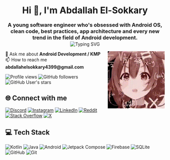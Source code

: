<h1 align="center">Hi 👋, I'm Abdallah El-Sokkary</h1>
<div align="center">
  <h3 style="display: inline-block; margin: 0; vertical-align: middle;">A young software engineer who's obsessed with Android OS, clean code, best practices, app architecture and every new trend in the field of Android development.</h3>
  <a  style="display: inline-block; vertical-align: middle;">
    <img src="https://readme-typing-svg.demolab.com?font=Mono&weight=200&size=28&duration=2000&pause=10000&color=3DDC84&center=true&width=435&lines=Android+Developer" alt="Typing SVG" />
  </a>
</div>


<p>
  <img src="confusing.gif" alt="Logo" width="180" align="right">
  💬 Ask me about <b>Android Development / KMP</b><br>
  📫 How to reach me <b>abdallahelsokkary4399@gmail.com</b>
</p>





![Profile views](https://komarev.com/ghpvc/?username=BERLINx03&style=flat-square&color=blue)
![GitHub followers](https://img.shields.io/github/followers/BERLINx03?label=Followers&style=flat-square)
![GitHub User's stars](https://img.shields.io/github/stars/BERLINx03?style=flat-square)

## 🌐 Connect with me
[![Discord](https://img.shields.io/badge/Discord-%237289DA.svg?logo=discord&logoColor=white)](https://discord.com/users/543104385098579999) [![Instagram](https://img.shields.io/badge/Instagram-%23E4405F.svg?logo=Instagram&logoColor=white)](https://instagram.com/berlinx03) [![LinkedIn](https://img.shields.io/badge/LinkedIn-%230077B5.svg?logo=linkedin&logoColor=white)](https://www.linkedin.com/in/abdallah-mahmoud-493766224/) [![Reddit](https://img.shields.io/badge/Reddit-%23FF4500.svg?logo=Reddit&logoColor=white)](https://reddit.com/user/BERLINx03) [![Stack Overflow](https://img.shields.io/badge/-Stackoverflow-FE7A16?logo=stack-overflow&logoColor=white)](https://stackoverflow.com/users/24171886) [![X](https://img.shields.io/badge/X-black.svg?logo=X&logoColor=white)](https://x.com/BERLINx03) 

## 💻 Tech Stack
![Kotlin](https://img.shields.io/badge/Kotlin-%237F52FF.svg?style=flat&logo=kotlin&logoColor=white)
![Java](https://img.shields.io/badge/Java-%23ED8B00.svg?style=flat&logo=openjdk&logoColor=white)
![Android](https://img.shields.io/badge/Android-3DDC84?style=flat&logo=android&logoColor=white)
![Jetpack Compose](https://img.shields.io/badge/Jetpack%20Compose-4285F4?style=flat&logo=jetpack-compose&logoColor=white)
![Firebase](https://img.shields.io/badge/firebase-a08021?style=flat&logo=firebase&logoColor=white)
![SQLite](https://img.shields.io/badge/sqlite-%2307405e.svg?style=flat&logo=sqlite&logoColor=white)
![GitHub](https://img.shields.io/badge/github-%23121011.svg?style=flat&logo=github&logoColor=white) 
![Git](https://img.shields.io/badge/git-%23F05033.svg?style=flat&logo=git&logoColor=white)
<!--![KMP](https://img.shields.io/badge/KMP-7F52FF?style=flat&logo=kotlin&logoColor=white)-->
